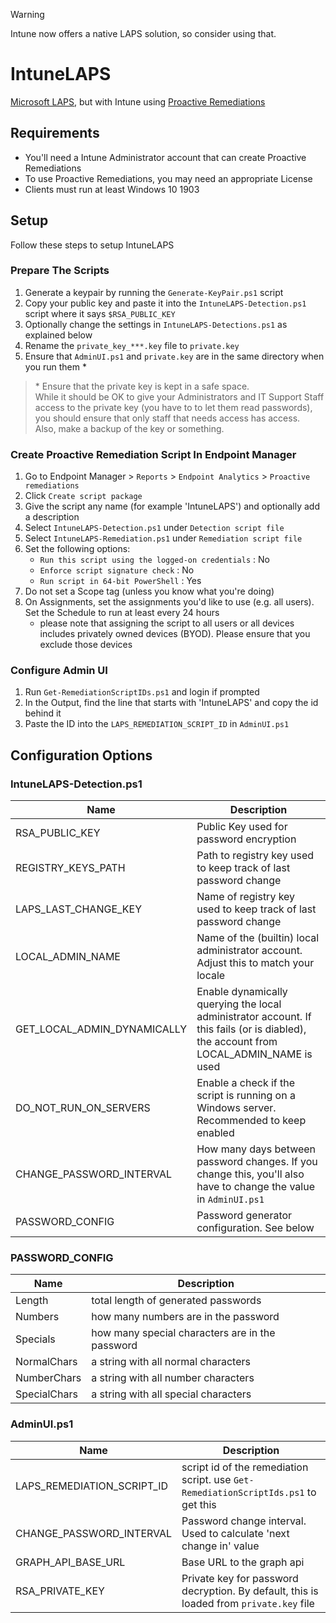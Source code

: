 > [!WARNING]
> Intune now offers a native LAPS solution, so consider using that.

# IntuneLAPS

[Microsoft LAPS](https://www.microsoft.com/en-us/download/details.aspx?id=46899), but with Intune using [Proactive Remediations](https://docs.microsoft.com/en-us/mem/analytics/proactive-remediations)

## Requirements

- You'll need a Intune Administrator account that can create Proactive Remediations
- To use Proactive Remediations, you may need an appropriate License
- Clients must run at least Windows 10 1903


## Setup

Follow these steps to setup IntuneLAPS

### Prepare The Scripts

1. Generate a keypair by running the `Generate-KeyPair.ps1` script
2. Copy your public key and paste it into the `IntuneLAPS-Detection.ps1` script where it says `$RSA_PUBLIC_KEY`
3. Optionally change the settings in `IntuneLAPS-Detections.ps1` as explained below
4. Rename the `private_key_***.key` file to `private.key`
5. Ensure that `AdminUI.ps1` and `private.key` are in the same directory when you run them \*

> \* Ensure that the private key is kept in a safe space. <br>
> While it should be OK to give your Administrators and IT Support Staff access to the private key (you have to to let them read passwords), you should ensure that only staff that needs access has access. <br>
> Also, make a backup of the key or something.

### Create Proactive Remediation Script In Endpoint Manager

1. Go to Endpoint Manager > `Reports` > `Endpoint Analytics` > `Proactive remediations`
2. Click `Create script package`
3. Give the script any name (for example 'IntuneLAPS') and optionally add a description
4. Select `IntuneLAPS-Detection.ps1` under `Detection script file`
5. Select `IntuneLAPS-Remediation.ps1` under `Remediation script file`
6. Set the following options:
    - `Run this script using the logged-on credentials` : No
    - `Enforce script signature check` : No
    - `Run script in 64-bit PowerShell` : Yes
7. Do not set a Scope tag (unless you know what you're doing)
8. On Assignments, set the assignments you'd like to use (e.g. all users). Set the Schedule to run at least every 24 hours
   - please note that assigning the script to all users or all devices includes privately owned devices (BYOD). Please ensure that you exclude those devices

### Configure Admin UI

1. Run `Get-RemediationScriptIDs.ps1` and login if prompted
2. In the Output, find the line that starts with 'IntuneLAPS' and copy the id behind it
3. Paste the ID into the `LAPS_REMEDIATION_SCRIPT_ID` in `AdminUI.ps1`


## Configuration Options

### IntuneLAPS-Detection.ps1

| Name                        | Description                                                                                                                           |
| --------------------------- | ------------------------------------------------------------------------------------------------------------------------------------- |
| RSA_PUBLIC_KEY              | Public Key used for password encryption                                                                                               |
| REGISTRY_KEYS_PATH          | Path to registry key used to keep track of last password change                                                                       |
| LAPS_LAST_CHANGE_KEY        | Name of registry key used to keep track of last password change                                                                       |
| LOCAL_ADMIN_NAME            | Name of the (builtin) local administrator account. Adjust this to match your locale                                                   |
| GET_LOCAL_ADMIN_DYNAMICALLY | Enable dynamically querying the local administrator account. If this fails (or is diabled), the account from LOCAL_ADMIN_NAME is used |
| DO_NOT_RUN_ON_SERVERS       | Enable a check if the script is running on a Windows server. Recommended to keep enabled                                              |
| CHANGE_PASSWORD_INTERVAL    | How many days between password changes. If you change this, you'll also have to change the value in `AdminUI.ps1`                     |
| PASSWORD_CONFIG             | Password generator configuration. See below                                                                                           |


### PASSWORD_CONFIG

| Name         | Description                                     |
| ------------ | ----------------------------------------------- |
| Length       | total length of generated passwords             |
| Numbers      | how many numbers are in the password            |
| Specials     | how many special characters are in the password |
| NormalChars  | a string with all normal characters             |
| NumberChars  | a string with all number characters             |
| SpecialChars | a string with all special characters            |

### AdminUI.ps1

| Name                       | Description                                                                             |
| -------------------------- | --------------------------------------------------------------------------------------- |
| LAPS_REMEDIATION_SCRIPT_ID | script id of the remediation script. use `Get-RemediationScriptIds.ps1` to get this     |
| CHANGE_PASSWORD_INTERVAL   | Password change interval. Used to calculate 'next change in' value                      |
| GRAPH_API_BASE_URL         | Base URL to the graph api                                                               |
| RSA_PRIVATE_KEY            | Private key for password decryption. By default, this is loaded from `private.key` file |
